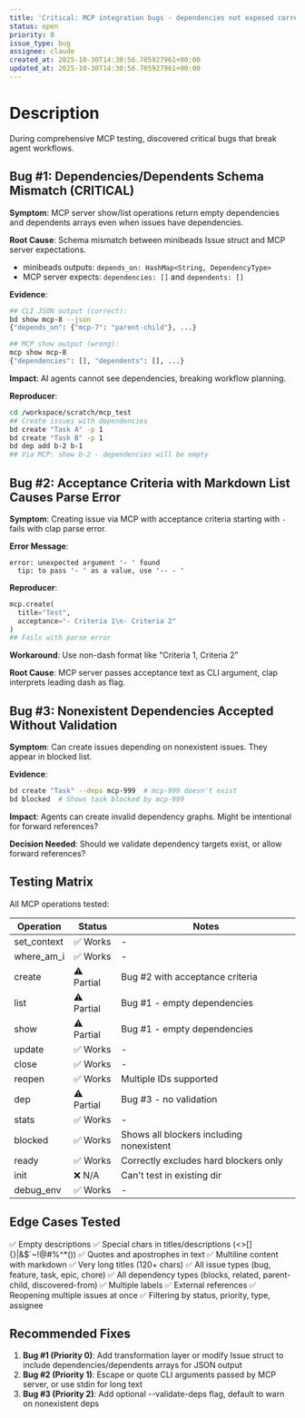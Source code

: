 ```yaml
---
title: 'Critical: MCP integration bugs - dependencies not exposed correctly'
status: open
priority: 0
issue_type: bug
assignee: claude
created_at: 2025-10-30T14:30:56.705927961+00:00
updated_at: 2025-10-30T14:30:56.705927961+00:00
---
```


# Description

During comprehensive MCP testing, discovered critical bugs that break agent workflows.

## Bug #1: Dependencies/Dependents Schema Mismatch (CRITICAL)

**Symptom**: MCP server show/list operations return empty dependencies and dependents arrays even when issues have dependencies.

**Root Cause**: Schema mismatch between minibeads Issue struct and MCP server expectations.
- minibeads outputs: `depends_on: HashMap<String, DependencyType>`
- MCP server expects: `dependencies: []` and `dependents: []`

**Evidence**:
```bash
## CLI JSON output (correct):
bd show mcp-8 --json
{"depends_on": {"mcp-7": "parent-child"}, ...}

## MCP show output (wrong):
mcp show mcp-8
{"dependencies": [], "dependents": [], ...}
```

**Impact**: AI agents cannot see dependencies, breaking workflow planning.

**Reproducer**:
```bash
cd /workspace/scratch/mcp_test
## Create issues with dependencies
bd create "Task A" -p 1
bd create "Task B" -p 1
bd dep add b-2 b-1
## Via MCP: show b-2 - dependencies will be empty
```

## Bug #2: Acceptance Criteria with Markdown List Causes Parse Error

**Symptom**: Creating issue via MCP with acceptance criteria starting with `- ` fails with clap parse error.

**Error Message**:
```
error: unexpected argument '- ' found
  tip: to pass '- ' as a value, use '-- - '
```

**Reproducer**:
```python
mcp.create(
  title="Test",
  acceptance="- Criteria 1\n- Criteria 2"
)
## Fails with parse error
```

**Workaround**: Use non-dash format like "Criteria 1, Criteria 2"

**Root Cause**: MCP server passes acceptance text as CLI argument, clap interprets leading dash as flag.

## Bug #3: Nonexistent Dependencies Accepted Without Validation

**Symptom**: Can create issues depending on nonexistent issues. They appear in blocked list.

**Evidence**:
```bash
bd create "Task" --deps mcp-999  # mcp-999 doesn't exist
bd blocked  # Shows task blocked by mcp-999
```

**Impact**: Agents can create invalid dependency graphs. Might be intentional for forward references?

**Decision Needed**: Should we validate dependency targets exist, or allow forward references?

## Testing Matrix

All MCP operations tested:

| Operation | Status | Notes |
|-----------|--------|-------|
| set_context | ✅ Works | - |
| where_am_i | ✅ Works | - |
| create | ⚠️ Partial | Bug #2 with acceptance criteria |
| list | ⚠️ Partial | Bug #1 - empty dependencies |
| show | ⚠️ Partial | Bug #1 - empty dependencies |
| update | ✅ Works | - |
| close | ✅ Works | - |
| reopen | ✅ Works | Multiple IDs supported |
| dep | ⚠️ Partial | Bug #3 - no validation |
| stats | ✅ Works | - |
| blocked | ✅ Works | Shows all blockers including nonexistent |
| ready | ✅ Works | Correctly excludes hard blockers only |
| init | ❌ N/A | Can't test in existing dir |
| debug_env | ✅ Works | - |

## Edge Cases Tested

✅ Empty descriptions
✅ Special chars in titles/descriptions (<>[]{}|&$`~!@#%^*())
✅ Quotes and apostrophes in text
✅ Multiline content with markdown
✅ Very long titles (120+ chars)
✅ All issue types (bug, feature, task, epic, chore)
✅ All dependency types (blocks, related, parent-child, discovered-from)
✅ Multiple labels
✅ External references
✅ Reopening multiple issues at once
✅ Filtering by status, priority, type, assignee

## Recommended Fixes

1. **Bug #1 (Priority 0)**: Add transformation layer or modify Issue struct to include dependencies/dependents arrays for JSON output
2. **Bug #2 (Priority 1)**: Escape or quote CLI arguments passed by MCP server, or use stdin for long text
3. **Bug #3 (Priority 2)**: Add optional --validate-deps flag, default to warn on nonexistent deps

